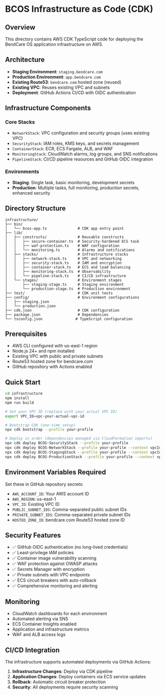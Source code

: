 # BCOS Infrastructure as Code (CDK)

## Overview
This directory contains AWS CDK TypeScript code for deploying the BendCare OS application infrastructure on AWS.

## Architecture
- **Staging Environment**: `staging.bendcare.com`
- **Production Environment**: `app.bendcare.com` 
- **Existing Route53**: `bendcare.com` hosted zone (reused)
- **Existing VPC**: Reuses existing VPC and subnets
- **Deployment**: GitHub Actions CI/CD with OIDC authentication

## Infrastructure Components

### Core Stacks
- `NetworkStack`: VPC configuration and security groups (uses existing VPC)
- `SecurityStack`: IAM roles, KMS keys, and secrets management
- `ContainerStack`: ECR, ECS Fargate, ALB, and WAF
- `MonitoringStack`: CloudWatch alarms, log groups, and SNS notifications
- `PipelineStack`: CI/CD pipeline resources and GitHub OIDC integration

### Environments
- **Staging**: Single task, basic monitoring, development secrets
- **Production**: Multiple tasks, full monitoring, production secrets, enhanced security

## Directory Structure
```
infrastructure/
├── bin/
│   └── bcos-app.ts              # CDK app entry point
├── lib/
│   ├── constructs/              # Reusable constructs
│   │   ├── secure-container.ts  # Security-hardened ECS task
│   │   ├── waf-protection.ts    # WAF configuration
│   │   └── monitoring.ts        # Alarms and notifications
│   ├── stacks/                  # Infrastructure stacks
│   │   ├── network-stack.ts     # VPC and networking
│   │   ├── security-stack.ts    # IAM and encryption
│   │   ├── container-stack.ts   # ECS and load balancing
│   │   ├── monitoring-stack.ts  # Observability
│   │   └── pipeline-stack.ts    # CI/CD infrastructure
│   └── stages/                  # Environment stages
│       ├── staging-stage.ts     # Staging environment
│       └── production-stage.ts  # Production environment
├── test/                        # CDK unit tests
├── config/                      # Environment configurations
│   ├── staging.json
│   └── production.json
├── cdk.json                     # CDK configuration
├── package.json                 # Dependencies
└── tsconfig.json               # TypeScript configuration
```

## Prerequisites
- AWS CLI configured with us-east-1 region
- Node.js 24+ and npm installed
- Existing VPC with public and private subnets
- Route53 hosted zone for bendcare.com
- GitHub repository with Actions enabled

## Quick Start
```bash
cd infrastructure
npm install
npm run build

# Set your VPC ID (replace with your actual VPC ID)
export VPC_ID=vpc-your-actual-vpc-id

# Bootstrap CDK (one-time setup)
npx cdk bootstrap --profile your-profile

# Deploy in order (dependencies managed via CloudFormation imports)
npx cdk deploy BCOS-SecurityStack --profile your-profile
npx cdk deploy BCOS-NetworkStack --profile your-profile --context vpcId=$VPC_ID
npx cdk deploy BCOS-StagingStack --profile your-profile --context vpcId=$VPC_ID  
npx cdk deploy BCOS-ProductionStack --profile your-profile --context vpcId=$VPC_ID
```

## Environment Variables Required
Set these in GitHub repository secrets:
- `AWS_ACCOUNT_ID`: Your AWS account ID
- `AWS_REGION`: us-east-1
- `VPC_ID`: Existing VPC ID
- `PUBLIC_SUBNET_IDS`: Comma-separated public subnet IDs
- `PRIVATE_SUBNET_IDS`: Comma-separated private subnet IDs
- `HOSTED_ZONE_ID`: bendcare.com Route53 hosted zone ID

## Security Features
- ✅ GitHub OIDC authentication (no long-lived credentials)
- ✅ Least-privilege IAM policies
- ✅ Container image vulnerability scanning
- ✅ WAF protection against OWASP attacks
- ✅ Secrets Manager with encryption
- ✅ Private subnets with VPC endpoints
- ✅ ECS circuit breakers with auto-rollback
- ✅ Comprehensive monitoring and alerting

## Monitoring
- CloudWatch dashboards for each environment
- Automated alerting via SNS
- ECS Container Insights enabled
- Application and infrastructure metrics
- WAF and ALB access logs

## CI/CD Integration
The infrastructure supports automated deployments via GitHub Actions:
1. **Infrastructure Changes**: Deploy via CDK pipeline
2. **Application Changes**: Deploy containers via ECS service updates
3. **Rollback**: Automatic circuit breaker protection
4. **Security**: All deployments require security scanning
